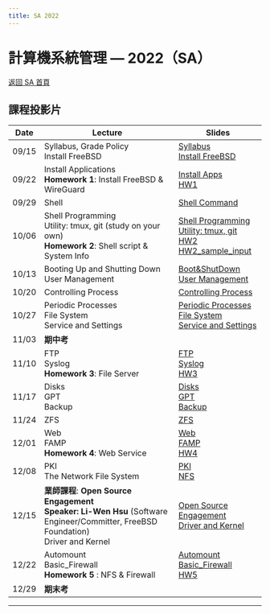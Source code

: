 ```yaml
---
title: SA 2022
---
```


# 計算機系統管理 — 2022（SA）

[返回 SA 首頁](/sa/)

## 課程投影片

| Date | Lecture | Slides |
|---|---|---|
| 09/15 | Syllabus, Grade Policy<br>Install FreeBSD | [Syllabus](slides/00_Syllabus.pdf)<br>[Install FreeBSD](slides/01_Install_FreeBSD.pdf) |
| 09/22 | Install Applications<br>**Homework 1**: Install FreeBSD & WireGuard | [Install Apps](slides/02_Installing_Applications.pdf)<br>[HW1](slides/HW1.pdf) |
| 09/29 | Shell | [Shell Command](slides/03_Shell.pdf) |
| 10/06 | Shell Programming<br>Utility: tmux, git (study on your own)<br>**Homework 2**: Shell script & System Info | [Shell Programming](slides/04_ShellProgramming.pdf)<br>[Utility: tmux, git](slides/05_Utilities_tmux_git.pdf)<br>[HW2](slides/HW2.pdf)<br>[HW2_sample_input](slides/HW2_sample_input.tar) |
| 10/13 | Booting Up and Shutting Down<br>User Management | [Boot&ShutDown](slides/06_Boot_ShutDown.pdf)<br>[User Management](slides/07_User_Management.pdf) |
| 10/20 | Controlling Process | [Controlling Process](slides/08_Controlling_Process.pdf) |
| 10/27 | Periodic Processes<br>File System<br>Service and Settings | [Periodic Processes](slides/09_Periodic_Processes.pdf)<br>[File System](slides/10_FileSystem.pdf)<br>[Service and Settings](slides/11_Service_and_Settings.pdf) |
| 11/03 | **期中考** | |
| 11/10 | FTP<br>Syslog<br>**Homework 3**: File Server | [FTP](slides/16_FTP_File_Transfer_Protocol.pdf)<br>[Syslog](slides/17_Syslog_and_LogRotate.pdf)<br>[HW3](slides/HW3.pdf) |
| 11/17 | Disks<br>GPT<br>Backup | [Disks](slides/12_Disks.pdf)<br>[GPT](slides/13_GPT.pdf)<br>[Backup](slides/14_Backups.pdf) |
| 11/24 | ZFS | [ZFS](slides/15_ZFS.pdf) |
| 12/01 | Web<br>FAMP<br>**Homework 4**: Web Service | [Web](slides/18_Web.pdf)<br>[FAMP](slides/19_FAMP.pdf)<br>[HW4](slides/HW4.pdf) |
| 12/08 | PKI<br>The Network File System | [PKI](slides/22_PKI.pdf)<br>[NFS](slides/24_NFS.pdf) |
| 12/15 | **業師課程**: **Open Source Engagement**<br>**Speaker: Li-Wen Hsu** (Software Engineer/Committer, FreeBSD Foundation)<br>Driver and Kernel | [Open Source Engagement](slides/21_Open_Source_Engagement.pdf)<br>[Driver and Kernel](slides/20_Driver_and_Kernel.pdf) |
| 12/22 | Automount<br>Basic_Firewall<br>**Homework 5** : NFS & Firewall | [Automount](slides/27_Automount.pdf)<br>[Basic_Firewall](slides/25_Basic_Firewall.pdf)<br>[HW5](slides/HW5.pdf) |
| 12/29 | **期末考** | |

---